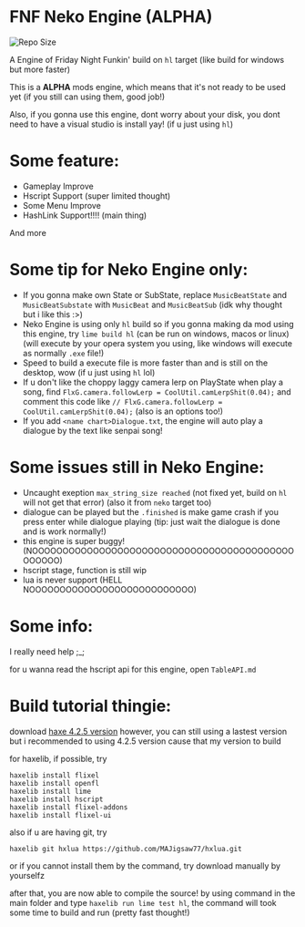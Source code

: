 # FNF Neko Engine (ALPHA)

![Repo Size](https://img.shields.io/github/repo-size/khuonghoanghuy/FNF-Neko-Engine)

A Engine of Friday Night Funkin' build on `hl` target (like build for windows but more faster)

This is a **ALPHA** mods engine, which means that it's not ready to be used yet (if you still can using them, good job!)

Also, if you gonna use this engine, dont worry about your disk, you dont need to have a visual studio is install yay! (if u just using `hl`)

# Some feature:
- Gameplay Improve
- Hscript Support (super limited thought)
- Some Menu Improve
- HashLink Support!!!! (main thing)

And more

# Some tip for Neko Engine only:
- If you gonna make own State or SubState, replace `MusicBeatState` and `MusicBeatSubstate` with `MusicBeat` and `MusicBeatSub` (idk why thought but i like this :>)
- Neko Engine is using only `hl` build so if you gonna making da mod using this engine, try `lime build hl` (can be run on windows, macos or linux) (will execute by your opera system you using, like windows will execute as normally `.exe` file!)
- Speed to build a execute file is more faster than and is still on the desktop, wow (if u just using `hl` lol)
- If u don't like the choppy laggy camera lerp on PlayState when play a song, find `FlxG.camera.followLerp = CoolUtil.camLerpShit(0.04);` and comment this code like `// FlxG.camera.followLerp = CoolUtil.camLerpShit(0.04);` (also is an options too!)
- If you add `<name chart>Dialogue.txt`, the engine will auto play a dialogue by the text like senpai song!
# Some issues still in Neko Engine:
- Uncaught exeption `max_string_size reached` (not fixed yet, build on `hl` will not get that error) (also it from `neko` target too)
- dialogue can be played but the `.finished` is make game crash if you press enter while dialogue playing (tip: just wait the dialogue is done and is work normally!)
- this engine is super buggy! (NOOOOOOOOOOOOOOOOOOOOOOOOOOOOOOOOOOOOOOOOOOOOOOOOO)
- hscript stage, function is still wip
- lua is never support (HELL NOOOOOOOOOOOOOOOOOOOOOOOOOOO)
# Some info:
I really need help ;_;

for u wanna read the hscript api for this engine, open `TableAPI.md` 

# Build tutorial thingie:
download [haxe 4.2.5 version](https://haxe.org/download/version/4.2.5/) however, you can still using a lastest version but i recommended to using 4.2.5 version cause that my version to build

for haxelib, if possible, try 
```
haxelib install flixel
haxelib install openfl
haxelib install lime
haxelib install hscript
haxelib install flixel-addons
haxelib install flixel-ui
```

also if u are having git, try
```
haxelib git hxlua https://github.com/MAJigsaw77/hxlua.git
```

or if you cannot install them by the command, try download manually by yourselfz

after that, you are now able to compile the source! by using command in the main folder and type `haxelib run lime test hl`, the command will took some time to build and run (pretty fast thought!)